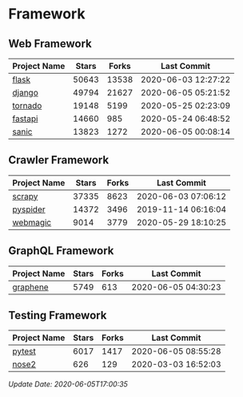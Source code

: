 # Framework

## Web Framework

| Project Name | Stars | Forks | Last Commit |
| ------------ | ----- | ----- | ----------- |
| [flask](https://github.com/pallets/flask) | 50643 | 13538 | 2020-06-03 12:27:22 |
| [django](https://github.com/django/django) | 49794 | 21627 | 2020-06-05 05:21:52 |
| [tornado](https://github.com/tornadoweb/tornado) | 19148 | 5199 | 2020-05-25 02:23:09 |
| [fastapi](https://github.com/tiangolo/fastapi) | 14660 | 985 | 2020-05-24 06:48:52 |
| [sanic](https://github.com/huge-success/sanic) | 13823 | 1272 | 2020-06-05 00:08:14 |

## Crawler Framework

| Project Name | Stars | Forks | Last Commit |
| ------------ | ----- | ----- | ----------- |
| [scrapy](https://github.com/scrapy/scrapy) | 37335 | 8623 | 2020-06-03 07:06:12 |
| [pyspider](https://github.com/binux/pyspider) | 14372 | 3496 | 2019-11-14 06:16:04 |
| [webmagic](https://github.com/code4craft/webmagic) | 9014 | 3779 | 2020-05-29 18:10:25 |

## GraphQL Framework

| Project Name | Stars | Forks | Last Commit |
| ------------ | ----- | ----- | ----------- |
| [graphene](https://github.com/graphql-python/graphene) | 5749 | 613 | 2020-06-05 04:30:23 |

## Testing Framework

| Project Name | Stars | Forks | Last Commit |
| ------------ | ----- | ----- | ----------- |
| [pytest](https://github.com/pytest-dev/pytest) | 6017 | 1417 | 2020-06-05 08:55:28 |
| [nose2](https://github.com/nose-devs/nose2) | 626 | 129 | 2020-03-03 16:52:03 |

*Update Date: 2020-06-05T17:00:35*